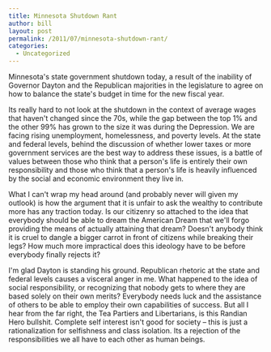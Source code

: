 ```yaml
---
title: Minnesota Shutdown Rant
author: bill
layout: post
permalink: /2011/07/minnesota-shutdown-rant/
categories:
  - Uncategorized
---
```

Minnesota's state government shutdown today, a result of the inability of Governor Dayton and the Republican majorities in the legislature to agree on how to balance the state's budget in time for the new fiscal year.

Its really hard to not look at the shutdown in the context of average wages that haven't changed since the 70s, while the gap between the top 1% and the other 99% has grown to the size it was during the Depression. We are facing rising unemployment, homelessness, and poverty levels. At the state and federal levels, behind the discussion of whether lower taxes or more government services are the best way to address these issues, is a battle of values between those who think that a person's life is entirely their own responsibility and those who think that a person's life is heavily influenced by the social and economic environment they live in.

What I can't wrap my head around (and probably never will given my outlook) is how the argument that it is unfair to ask the wealthy to contribute more has any traction today. Is our citizenry so attached to the idea that everybody should be able to dream the American Dream that we'll forgo providing the means of actually attaining that dream? Doesn't anybody think it is cruel to dangle a bigger carrot in front of citizens while breaking their legs? How much more impractical does this ideology have to be before everybody finally rejects it?

I'm glad Dayton is standing his ground. Republican rhetoric at the state and federal levels causes a visceral anger in me. What happened to the idea of social responsibility, or recognizing that nobody gets to where they are based solely on their own merits? Everybody needs luck and the assistance of others to be able to employ their own capabilities of success. But all I hear from the far right, the Tea Partiers and Libertarians, is this Randian Hero bullshit. Complete self interest isn't good for society &#8211; this is just a rationalization for selfishness and class isolation. Its a rejection of the responsibilities we all have to each other as human beings.